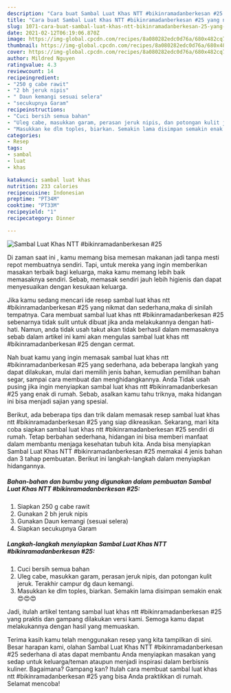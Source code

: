 ```yaml
---
description: "Cara buat Sambal Luat Khas NTT #bikinramadanberkesan #25 yang nikmat dan Mudah Dibuat"
title: "Cara buat Sambal Luat Khas NTT #bikinramadanberkesan #25 yang nikmat dan Mudah Dibuat"
slug: 1071-cara-buat-sambal-luat-khas-ntt-bikinramadanberkesan-25-yang-nikmat-dan-mudah-dibuat
date: 2021-02-12T06:19:06.870Z
image: https://img-global.cpcdn.com/recipes/8a080282edc0d76a/680x482cq70/sambal-luat-khas-ntt-bikinramadanberkesan-25-foto-resep-utama.jpg
thumbnail: https://img-global.cpcdn.com/recipes/8a080282edc0d76a/680x482cq70/sambal-luat-khas-ntt-bikinramadanberkesan-25-foto-resep-utama.jpg
cover: https://img-global.cpcdn.com/recipes/8a080282edc0d76a/680x482cq70/sambal-luat-khas-ntt-bikinramadanberkesan-25-foto-resep-utama.jpg
author: Mildred Nguyen
ratingvalue: 4.3
reviewcount: 14
recipeingredient:
- "250 g cabe rawit"
- "2 bh jeruk nipis"
- " Daun kemangi sesuai selera"
- "secukupnya Garam"
recipeinstructions:
- "Cuci bersih semua bahan"
- "Uleg cabe, masukkan garam, perasan jeruk nipis, dan potongan kulit jeruk. Terakhir campur dg daun kemangi."
- "Masukkan ke dlm toples, biarkan. Semakin lama disimpan semakin enak 😍😍😍"
categories:
- Resep
tags:
- sambal
- luat
- khas

katakunci: sambal luat khas 
nutrition: 233 calories
recipecuisine: Indonesian
preptime: "PT34M"
cooktime: "PT33M"
recipeyield: "1"
recipecategory: Dinner

---
```



![Sambal Luat Khas NTT #bikinramadanberkesan #25](https://img-global.cpcdn.com/recipes/8a080282edc0d76a/680x482cq70/sambal-luat-khas-ntt-bikinramadanberkesan-25-foto-resep-utama.jpg)

Di zaman  saat ini , kamu memang bisa memesan makanan jadi tanpa mesti repot membuatnya sendiri. Tapi, untuk mereka yang ingin memberikan masakan terbaik bagi keluarga, maka kamu memang lebih baik memasaknya sendiri. Sebab, memasak sendiri jauh lebih higienis dan dapat menyesuaikan dengan kesukaan keluarga.

Jika kamu sedang mencari ide resep sambal luat khas ntt #bikinramadanberkesan #25 yang nikmat dan sederhana,maka di sinilah tempatnya. Cara membuat sambal luat khas ntt #bikinramadanberkesan #25  sebenarnya tidak sulit untuk dibuat jika anda melakukannya dengan hati-hati. Namun, anda tidak usah takut akan tidak berhasil dalam memasaknya 
sebab dalam artikel ini kami akan mengulas sambal luat khas ntt #bikinramadanberkesan #25 dengan cermat.  



Nah buat kamu yang ingin memasak sambal luat khas ntt #bikinramadanberkesan #25 yang sederhana, ada beberapa langkah yang dapat dilakukan, mulai dari memilih jenis bahan, kemudian pemilihan bahan segar, sampai cara membuat dan menghidangkannya. Anda Tidak usah pusing jika ingin menyiapkan sambal luat khas ntt #bikinramadanberkesan #25 yang enak di rumah. Sebab, asalkan kamu  tahu triknya, maka hidangan ini bisa menjadi sajian yang spesial.

Berikut, ada beberapa tips dan trik dalam memasak resep sambal luat khas ntt #bikinramadanberkesan #25 yang siap dikreasikan. Sekarang, mari kita coba siapkan sambal luat khas ntt #bikinramadanberkesan #25 sendiri di rumah. Tetap berbahan sederhana, hidangan ini bisa memberi manfaat dalam membantu menjaga kesehatan tubuh kita. Anda bisa menyiapkan Sambal Luat Khas NTT #bikinramadanberkesan #25 memakai 4 jenis bahan dan 3 tahap pembuatan. Berikut ini langkah-langkah dalam menyiapkan hidangannya.

<!--inarticleads1-->

##### Bahan-bahan dan bumbu yang digunakan dalam pembuatan Sambal Luat Khas NTT #bikinramadanberkesan #25:

1. Siapkan 250 g cabe rawit
1. Gunakan 2 bh jeruk nipis
1. Gunakan  Daun kemangi (sesuai selera)
1. Siapkan secukupnya Garam




<!--inarticleads2-->

##### Langkah-langkah menyiapkan Sambal Luat Khas NTT #bikinramadanberkesan #25:

1. Cuci bersih semua bahan
1. Uleg cabe, masukkan garam, perasan jeruk nipis, dan potongan kulit jeruk. Terakhir campur dg daun kemangi.
1. Masukkan ke dlm toples, biarkan. Semakin lama disimpan semakin enak 😍😍😍




Jadi, itulah artikel tentang  sambal luat khas ntt #bikinramadanberkesan #25  yang praktis dan gampang dilakukan versi kami. Semoga kamu dapat melakukannya dengan hasil yang memuaskan. 

Terima kasih kamu telah menggunakan resep yang kita tampilkan di sini. Besar harapan kami, olahan  Sambal Luat Khas NTT #bikinramadanberkesan #25 sederhana di atas dapat membantu Anda menyiapkan masakan yang sedap untuk keluarga/teman ataupun menjadi inspirasi dalam berbisnis kuliner. Bagaimana? Gampang kan? Itulah cara membuat sambal luat khas ntt #bikinramadanberkesan #25 yang bisa Anda praktikkan di rumah. Selamat mencoba!

